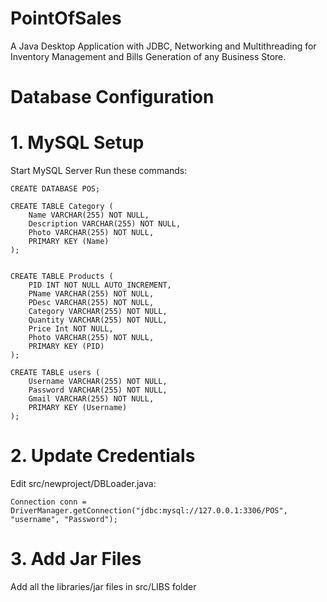 # PointOfSales
 A Java Desktop Application with JDBC, Networking and Multithreading for Inventory Management and Bills Generation of any Business Store.

# Database Configuration

# 1. MySQL Setup
Start MySQL Server
Run these commands:

```
CREATE DATABASE POS;

CREATE TABLE Category (
    Name VARCHAR(255) NOT NULL,
    Description VARCHAR(255) NOT NULL,
    Photo VARCHAR(255) NOT NULL,
    PRIMARY KEY (Name)
);


CREATE TABLE Products (
    PID INT NOT NULL AUTO_INCREMENT,
    PName VARCHAR(255) NOT NULL,
    PDesc VARCHAR(255) NOT NULL,
    Category VARCHAR(255) NOT NULL,
    Quantity VARCHAR(255) NOT NULL,
    Price Int NOT NULL,
    Photo VARCHAR(255) NOT NULL,
    PRIMARY KEY (PID)
);

CREATE TABLE users (
    Username VARCHAR(255) NOT NULL,
    Password VARCHAR(255) NOT NULL,
    Gmail VARCHAR(255) NOT NULL,
    PRIMARY KEY (Username)
);
```
# 2. Update Credentials

Edit src/newproject/DBLoader.java:

```
Connection conn = DriverManager.getConnection("jdbc:mysql://127.0.0.1:3306/POS", "username", "Password");
```

# 3. Add Jar Files

Add all the libraries/jar files in src/LIBS folder



